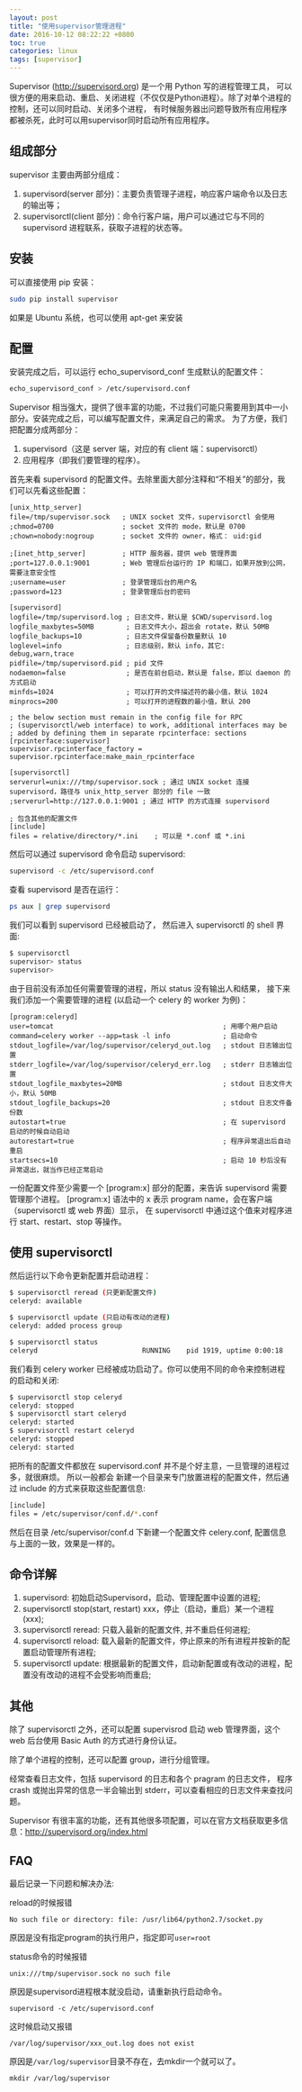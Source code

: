 ```yaml
---
layout: post
title: "使用supervisor管理进程"
date: 2016-10-12 08:22:22 +0800
toc: true
categories: linux
tags: [supervisor]
---
```


Supervisor (http://supervisord.org) 是一个用 Python 写的进程管理工具，
可以很方便的用来启动、重启、关闭进程（不仅仅是Python进程）。除了对单个进程的控制，还可以同时启动、关闭多个进程，
有时候服务器出问题导致所有应用程序都被杀死，此时可以用supervisor同时启动所有应用程序。<!--more-->

## 组成部分
supervisor 主要由两部分组成：

1. supervisord(server 部分)：主要负责管理子进程，响应客户端命令以及日志的输出等；
2. supervisorctl(client 部分)：命令行客户端，用户可以通过它与不同的 supervisord 进程联系，获取子进程的状态等。

## 安装
可以直接使用 pip 安装：
``` bash
sudo pip install supervisor
```
如果是 Ubuntu 系统，也可以使用 apt-get 来安装

## 配置
安装完成之后，可以运行 echo_supervisord_conf 生成默认的配置文件：
``` bash
echo_supervisord_conf > /etc/supervisord.conf
```

Supervisor 相当强大，提供了很丰富的功能，不过我们可能只需要用到其中一小部分。安装完成之后，可以编写配置文件，来满足自己的需求。
为了方便，我们把配置分成两部分：

1. supervisord（这是 server 端，对应的有 client 端：supervisorctl）
2. 应用程序（即我们要管理的程序）。

首先来看 supervisord 的配置文件。去除里面大部分注释和“不相关”的部分，我们可以先看这些配置：
```
[unix_http_server]
file=/tmp/supervisor.sock   ; UNIX socket 文件，supervisorctl 会使用
;chmod=0700                 ; socket 文件的 mode，默认是 0700
;chown=nobody:nogroup       ; socket 文件的 owner，格式： uid:gid

;[inet_http_server]         ; HTTP 服务器，提供 web 管理界面
;port=127.0.0.1:9001        ; Web 管理后台运行的 IP 和端口，如果开放到公网，需要注意安全性
;username=user              ; 登录管理后台的用户名
;password=123               ; 登录管理后台的密码

[supervisord]
logfile=/tmp/supervisord.log ; 日志文件，默认是 $CWD/supervisord.log
logfile_maxbytes=50MB        ; 日志文件大小，超出会 rotate，默认 50MB
logfile_backups=10           ; 日志文件保留备份数量默认 10
loglevel=info                ; 日志级别，默认 info，其它: debug,warn,trace
pidfile=/tmp/supervisord.pid ; pid 文件
nodaemon=false               ; 是否在前台启动，默认是 false，即以 daemon 的方式启动
minfds=1024                  ; 可以打开的文件描述符的最小值，默认 1024
minprocs=200                 ; 可以打开的进程数的最小值，默认 200

; the below section must remain in the config file for RPC
; (supervisorctl/web interface) to work, additional interfaces may be
; added by defining them in separate rpcinterface: sections
[rpcinterface:supervisor]
supervisor.rpcinterface_factory = supervisor.rpcinterface:make_main_rpcinterface

[supervisorctl]
serverurl=unix:///tmp/supervisor.sock ; 通过 UNIX socket 连接 supervisord，路径与 unix_http_server 部分的 file 一致
;serverurl=http://127.0.0.1:9001 ; 通过 HTTP 的方式连接 supervisord

; 包含其他的配置文件
[include]
files = relative/directory/*.ini    ; 可以是 *.conf 或 *.ini
```

然后可以通过 supervisord 命令启动 supervisord:
``` bash
supervisord -c /etc/supervisord.conf
```
查看 supervisord 是否在运行：
``` bash
ps aux | grep supervisord
```

我们可以看到 supervisord 已经被启动了， 然后进入 supervisorctl 的 shell 界面:
``` bash
$ supervisorctl
supervisor> status
supervisor>
```

由于目前没有添加任何需要管理的进程，所以 status 没有输出人和结果，
接下来我们添加一个需要管理的进程 (以启动一个 celery 的 worker 为例)：
```
[program:celeryd]
user=tomcat                                          ; 用哪个用户启动
command=celery worker --app=task -l info             ; 启动命令
stdout_logfile=/var/log/supervisor/celeryd_out.log   ; stdout 日志输出位置
stderr_logfile=/var/log/supervisor/celeryd_err.log   ; stderr 日志输出位置
stdout_logfile_maxbytes=20MB                         ; stdout 日志文件大小，默认 50MB
stdout_logfile_backups=20                            ; stdout 日志文件备份数
autostart=true                                       ; 在 supervisord 启动的时候自动启动
autorestart=true                                     ; 程序异常退出后自动重启
startsecs=10                                         ; 启动 10 秒后没有异常退出，就当作已经正常启动
```

一份配置文件至少需要一个 [program:x] 部分的配置，来告诉 supervisord 需要管理那个进程。
[program:x] 语法中的 x 表示 program name，会在客户端（supervisorctl 或 web 界面）显示，
在 supervisorctl 中通过这个值来对程序进行 start、restart、stop 等操作。

## 使用 supervisorctl

然后运行以下命令更新配置并启动进程：
``` bash
$ supervisorctl reread (只更新配置文件)
celeryd: available

$ supervisorctl update (只启动有改动的进程)
celeryd: added process group

$ supervisorctl status
celeryd                          RUNNING    pid 1919, uptime 0:00:18
```

我们看到 celery worker 已经被成功启动了。你可以使用不同的命令来控制进程的启动和关闭:
``` bash
$ supervisorctl stop celeryd
celeryd: stopped
$ supervisorctl start celeryd
celeryd: started
$ supervisorctl restart celeryd
celeryd: stopped
celeryd: started
```

把所有的配置文件都放在 supervisord.conf 并不是个好主意，一旦管理的进程过多，就很麻烦。
所以一般都会 新建一个目录来专门放置进程的配置文件，然后通过 include 的方式来获取这些配置信息:
``` bash
[include]
files = /etc/supervisor/conf.d/*.conf
```

然后在目录 /etc/supervisor/conf.d 下新建一个配置文件 celery.conf, 配置信息与上面的一致，效果是一样的。

## 命令详解

1. supervisord: 初始启动Supervisord，启动、管理配置中设置的进程;
2. supervisorctl stop(start, restart) xxx，停止（启动，重启）某一个进程(xxx);
3. supervisorctl reread: 只载入最新的配置文件, 并不重启任何进程;
4. supervisorctl reload: 载入最新的配置文件，停止原来的所有进程并按新的配置启动管理所有进程;
5. supervisorctl update: 根据最新的配置文件，启动新配置或有改动的进程，配置没有改动的进程不会受影响而重启;

##  其他
除了 supervisorctl 之外，还可以配置 supervisrod 启动 web 管理界面，这个 web 后台使用 Basic Auth 的方式进行身份认证。

除了单个进程的控制，还可以配置 group，进行分组管理。

经常查看日志文件，包括 supervisord 的日志和各个 pragram 的日志文件，
程序 crash 或抛出异常的信息一半会输出到 stderr，可以查看相应的日志文件来查找问题。

Supervisor 有很丰富的功能，还有其他很多项配置，可以在官方文档获取更多信息：http://supervisord.org/index.html

## FAQ
最后记录一下问题和解决办法:

reload的时候报错
```
No such file or directory: file: /usr/lib64/python2.7/socket.py
```
原因是没有指定program的执行用户，指定即可`user=root`

status命令的时候报错
```
unix:///tmp/supervisor.sock no such file
```
原因是supervisord进程根本就没启动，请重新执行启动命令。
```
supervisord -c /etc/supervisord.conf
```
这时候启动又报错
```
/var/log/supervisor/xxx_out.log does not exist
```
原因是`/var/log/supervisor`目录不存在，去mkdir一个就可以了。
```
mkdir /var/log/supervisor
```

